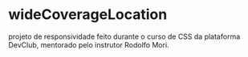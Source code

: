 # wideCoverageLocation
projeto de responsividade feito durante o curso de CSS da plataforma DevClub, mentorado pelo instrutor Rodolfo Mori.
